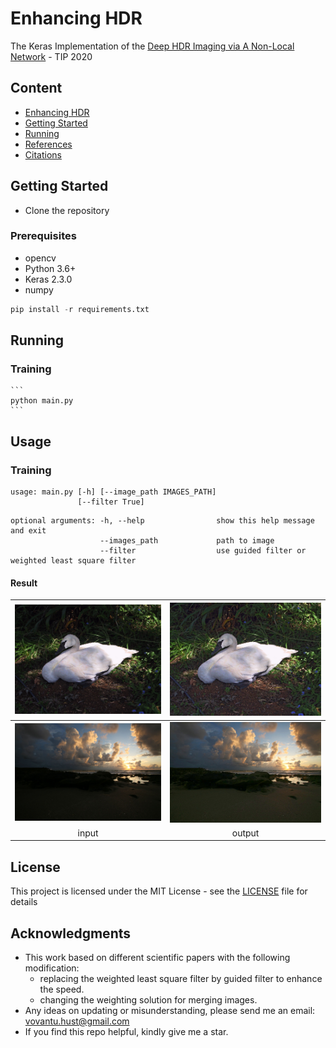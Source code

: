 # Enhancing HDR
The Keras Implementation of the [Deep HDR Imaging via A Non-Local Network](https://ieeexplore.ieee.org/document/8989959) - TIP 2020
## Content
- [Enhancing HDR](#enhancing-hdr)
- [Getting Started](#getting-tarted)
- [Running](#running)
- [References](#references)
- [Citations](#citation)

## Getting Started

- Clone the repository

### Prerequisites
- opencv
- Python 3.6+
- Keras 2.3.0
- numpy

```python
pip install -r requirements.txt
```

## Running
### Training 
    ```
    python main.py
    ```
## Usage
### Training
```
usage: main.py [-h] [--image_path IMAGES_PATH]
               [--filter True]
```

```
optional arguments: -h, --help                show this help message and exit
                    --images_path             path to image
                    --filter                  use guided filter or weighted least square filter
```

#### Result
![INPUT](imgs/Duck.png) | ![OUTPUT](imgs/rs_Duck.png) |
|:---:|:---:|
![INPUT](imgs/test2.jpg) | ![OUTPUT](imgs/rs_test2.jpg) |
| input | output |

## License

This project is licensed under the MIT License - see the [LICENSE](https://github.com/tuvovan/NHDRRNet/blob/master/LICENSE) file for details

## Acknowledgments
- This work based on different scientific papers with the following modification:
    - replacing the weighted least square filter by guided filter to enhance the speed.
    - changing the weighting solution for merging images.
- Any ideas on updating or misunderstanding, please send me an email: <vovantu.hust@gmail.com>
- If you find this repo helpful, kindly give me a star.
